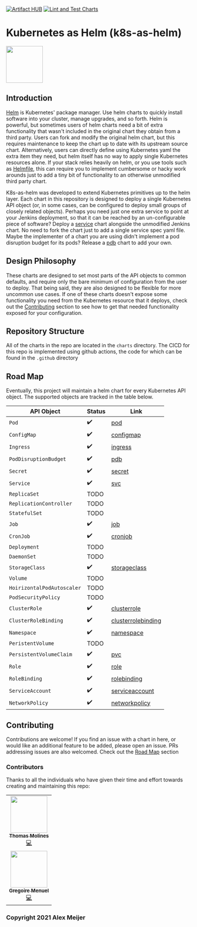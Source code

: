 [![Artifact HUB](https://img.shields.io/endpoint?url=https://artifacthub.io/badge/repository/k8s-as-helm)](https://artifacthub.io/packages/search?repo=k8s-as-helm)
[![Lint and Test Charts](https://github.com/ameijer/k8s-as-helm/actions/workflows/ci.yaml/badge.svg)](https://github.com/ameijer/k8s-as-helm/actions/workflows/ci.yaml)
# Kubernetes as Helm (k8s-as-helm)

<img src="https://ameijer.github.io/k8s-as-helm/icon.png" width="100" height="100">

## Introduction 

[Helm](https://helm.sh/) is Kubernetes' package manager. Use helm charts to quickly install software into your cluster, manage upgrades, and so forth. Helm is powerful, but sometimes users of helm charts need a bit of extra functionality that wasn't included in the original chart they obtain from a third party. Users can fork and modify the original helm chart, but this requires maintenance to keep the chart up to date with its upstream source chart. Alternatively, users can directly define using Kubernetes yaml the extra item they need, but helm itself has no way to apply single Kubernetes resources alone. If your stack relies heavily on helm, or you use tools such as [Helmfile](https://github.com/roboll/helmfile), this can require you to implement cumbersome or hacky work arounds just to add a tiny bit of functionality to an otherwise unmodified third party chart. 

K8s-as-helm was developed to extend Kubernetes primitives up to the helm layer. Each chart in this repository is designed to deploy a single Kubernetes API object (or, in some cases, can be configured to deploy small groups of closely related objects). Perhaps you need just one extra service to point at your Jenkins deployment, so that it can be reached by an un-configurable piece of software? Deploy a [service](https://github.com/ameijer/k8s-as-helm/tree/master/charts/svc) chart alongside the unmodified Jenkins chart. No need to fork the chart just to add a single service spec yaml file. Maybe the implementer of a chart you are using didn't implement a pod disruption budget for its pods? Release a [pdb](https://github.com/ameijer/k8s-as-helm/tree/master/charts/pdb) chart to add your own.

## Design Philosophy 

These charts are designed to set most parts of the API objects to common defaults, and require only the bare minimum of configuration from the user to deploy. That being said, they are also designed to be flexible for more uncommon use cases. If one of these charts doesn't expose some functionality you need from the Kubernetes resource that it deploys, check out the [Contributing](#contributing) section to see how to get that needed functionality exposed for your configuration. 

## Repository Structure

All of the charts in the repo are located in the `charts` directory. The CICD for this repo is implemented using github actions, the code for which can be found in the `.github` directory

## Road Map 

Eventually, this project will maintain a helm chart for every Kubernetes API object. The supported objects are tracked in the table below. 

API Object | Status | Link
--- | --- | ---
`Pod` | :heavy_check_mark: | [pod](https://github.com/ameijer/k8s-as-helm/tree/master/charts/pod)
`ConfigMap` | :heavy_check_mark: | [configmap](https://github.com/ameijer/k8s-as-helm/tree/master/charts/configmap)
`Ingress` | :heavy_check_mark: | [ingress](https://github.com/ameijer/k8s-as-helm/tree/master/charts/ingress)
`PodDisruptionBudget` | :heavy_check_mark: | [pdb](https://github.com/ameijer/k8s-as-helm/tree/master/charts/pdb)
`Secret` | :heavy_check_mark: | [secret](https://github.com/ameijer/k8s-as-helm/tree/master/charts/secret)
`Service` | :heavy_check_mark: | [svc](https://github.com/ameijer/k8s-as-helm/tree/master/charts/svc)
`ReplicaSet` | TODO |
`ReplicationController` | TODO |
`StatefulSet` | TODO |
`Job` | :heavy_check_mark: | [job](https://github.com/ameijer/k8s-as-helm/tree/master/charts/job)
`CronJob` | :heavy_check_mark: | [cronjob](https://github.com/ameijer/k8s-as-helm/tree/master/charts/cronjob)
`Deployment` | TODO |
`DaemonSet` | TODO |
`StorageClass` | :heavy_check_mark: | [storageclass](https://github.com/ameijer/k8s-as-helm/tree/master/charts/storageclass)
`Volume` | TODO |
`HoirizontalPodAutoscaler` | TODO |
`PodSecurityPolicy` | TODO |
`ClusterRole` | :heavy_check_mark: | [clusterrole](https://github.com/ameijer/k8s-as-helm/tree/master/charts/clusterrole)
`ClusterRoleBinding` | :heavy_check_mark: | [clusterrolebinding](https://github.com/ameijer/k8s-as-helm/tree/master/charts/clusterrolebinding)
`Namespace` | :heavy_check_mark: | [namespace](https://github.com/ameijer/k8s-as-helm/tree/master/charts/namespace)
`PeristentVolume` | TODO |
`PersistentVolumeClaim` | :heavy_check_mark: | [pvc](https://github.com/ameijer/k8s-as-helm/tree/master/charts/pvc)
`Role` | :heavy_check_mark: | [role](https://github.com/ameijer/k8s-as-helm/tree/master/charts/role)
`RoleBinding` | :heavy_check_mark: | [rolebinding](https://github.com/ameijer/k8s-as-helm/tree/master/charts/rolebinding)
`ServiceAccount` | :heavy_check_mark: | [serviceaccount](https://github.com/ameijer/k8s-as-helm/tree/master/charts/serviceaccount)
`NetworkPolicy` | :heavy_check_mark: | [networkpolicy](https://github.com/ameijer/k8s-as-helm/tree/master/charts/networkpolicy)

## Contributing

Contributions are welcome! If you find an issue with a chart in here, or would like an additional feature to be added, please open an issue. PRs addressing issues are also welcomed. Check out the [Road Map](#road-map) section 

### Contributors

Thanks to all the individuals who have given their time and effort towards creating and maintaining this repo:

<!-- ALL-CONTRIBUTORS-LIST:START - Do not remove or modify this section -->
<!-- prettier-ignore-start -->
<!-- markdownlint-disable -->
<table>
  <tr>
    <td align="center"><a href="https://github.com/chapipo"><img src="https://avatars.githubusercontent.com/u/8938901?v=4?s=100" width="100px;" alt=""/><br /><sub><b>Thomas Molines</b></sub></a><br /><a href="https://github.com/ameijer/k8s-as-helm/commits?author=chapipo" title="Code">💻</a></td>
  </tr>
  <td align="center"><a href="https://github.com/gmenuel"><img src="https://avatars.githubusercontent.com/u/22345278?v=4?s=100" width="100px;" alt=""/><br /><sub><b>Gregoire Menuel</b></sub></a><br /><a href="https://github.com/ameijer/k8s-as-helm/commits?author=gmenuel" title="Code">💻</a></td>
  </tr>
</table>

<!-- markdownlint-restore -->
<!-- prettier-ignore-end -->

<!-- ALL-CONTRIBUTORS-LIST:END -->

### Copyright 2021 Alex Meijer
